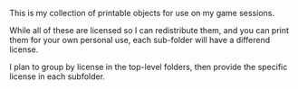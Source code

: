 This is my collection of printable objects for use on my game sessions.

While all of these are licensed so I can redistribute them, and you can print
them for your own personal use, each sub-folder will have a differend license.

I plan to group by license in the top-level folders, then provide the specific
license in each subfolder.

